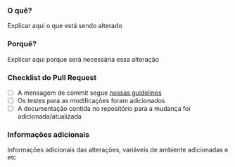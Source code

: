 ### O quê?

Explicar aqui o que está sendo alterado

### Porquê?

Explicar aqui porque será necessária essa alteração


### Checklist do Pull Request

- [ ] A mensagem de commit segue [nossas guidelines](<https://www.conventionalcommits.org/en/v1.0.0/>)
- [ ] Os testes para as modificações foram adicionados
- [ ] A documentação contida no repositório para a mudança foi adicionada/atualizada

### Informações adicionais

Informações adicionais das alterações, variáveis de ambiente adicionadas e etc
